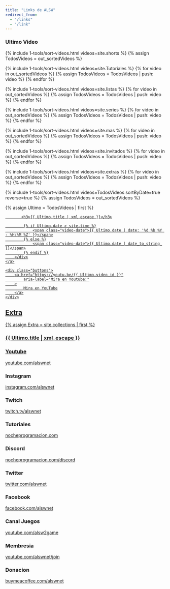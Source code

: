```yaml
---
title: "Links de ALSW"
redirect_from:
  - "/links"
  - "/link"
---
```


### Ultimo Video

{% include 1-tools/sort-videos.html videos=site.shorts %}
{% assign TodosVideos = out_sortedVideos %}

{% include 1-tools/sort-videos.html videos=site.Tutoriales %}
{% for video in out_sortedVideos %}
    {% assign TodosVideos = TodosVideos | push: video %}
{% endfor %}

{% include 1-tools/sort-videos.html videos=site.listas %}
{% for video in out_sortedVideos %}
    {% assign TodosVideos = TodosVideos | push: video %}
{% endfor %}

{% include 1-tools/sort-videos.html videos=site.series %}
{% for video in out_sortedVideos %}
    {% assign TodosVideos = TodosVideos | push: video %}
{% endfor %}

{% include 1-tools/sort-videos.html videos=site.mas %}
{% for video in out_sortedVideos %}
    {% assign TodosVideos = TodosVideos | push: video %}
{% endfor %}

{% include 1-tools/sort-videos.html videos=site.invitados %}
{% for video in out_sortedVideos %}
    {% assign TodosVideos = TodosVideos | push: video %}
{% endfor %}

{% include 1-tools/sort-videos.html videos=site.extras %}
{% for video in out_sortedVideos %}
    {% assign TodosVideos = TodosVideos | push: video %}
{% endfor %}

{% include 1-tools/sort-videos.html videos=TodosVideos sortByDate=true reverse=true %}
{% assign TodosVideos = out_sortedVideos %}

{% assign Ultimo = TodosVideos | first %}

<div class="video-card">
    <a href="https://youtu.be/{{ Ultimo.video_id }}">
        <div class="video-header">
            <div class="thumb-container">
                <div
                class="video-thumbnail"
                    {% if Ultimo.video_id %}
                    style="background-image: url(https://i.ytimg.com/vi/{{Ultimo.video_id}}/mqdefault.jpg)"
                    {% else %}
                    style="background-image: url({{ '/assets/images/streamcover.jpg' | relative_url }})"
                    {% endif %}
                >
                </div>
            </div>

           <h3>{{ Ultimo.title | xml_escape }}</h3>

            {% if Ultimo.date > site.time %}
                <span class="video-date">{{ Ultimo.date | date: '%d %b %Y - %H:%M %Z' }}</span>
            {% else %}
                <span class="video-date">{{ Ultimo.date | date_to_string }}</span>
            {% endif %}
        </div>
    </a>

    <div class="buttons">
        <a href="https://youtu.be/{{ Ultimo.video_id }}"
            aria-label="Mira en Youtube:"
        >
            Mira en YouTube
        </a>
    </div>
</div>

## Extra

{% assign Extra = site.collections | first %}

 <h3>{{ Ultimo.title | xml_escape }}</h3>
 
### Youtube

[youtube.com/alswnet](https://www.youtube.com/alswnet?sub_confirmation=1)

### Instagram

[instagram.com/alswnet](https://www.instagram.com/alswnet/)

### Twitch

[twitch.tv/alswnet](https://www.twitch.tv/alswnet)

### Tutoriales

[nocheprogramacion.com](https://nocheprogramacion.com/)

### Discord

[nocheprogramacion.com/discord](https://nocheprogramacion.com/discord)

### Twitter

[twitter.com/alswnet](https://twitter.com/alswnet)

### Facebook

[facebook.com/alswnet](https://www.facebook.com/alswnet)

### Canal Juegos

[youtube.com/alsw2game](https://www.youtube.com/channel/UC-QPTA-oIQf59SVA8ckpMXA?sub_confirmation=1)

### Membresia

[youtube.com/alswnet/join](https://www.youtube.com/alswnet/join)

### Donacion

[buymeacoffee.com/alswnet](https://nocheprogramacion.com/cafe)
